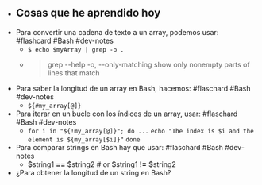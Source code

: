 - ## Cosas que he aprendido hoy
- Para convertir una cadena de texto a un array, podemos usar: #flashcard #Bash #dev-notes
	- `$ echo $myArray | grep -o .`
	- > grep --help
	  > -o, --only-matching       show only nonempty parts of lines that match
- Para saber la longitud de un array en Bash, hacemos: #flaschard #Bash #dev-notes
	- `${#my_array[@]}`
- Para iterar en un bucle con los índices de un array, usar: #flaschard #Bash #dev-notes
	- `for i in "${!my_array[@]}"; do ...`
	      `echo "The index is $i and the element is ${my_array[$i]}"`
	  `done`
- Para comparar strings en Bash hay que usar: #flaschard #Bash #dev-notes
	- $string1 **==** $string2 # or $string1 **!=** $string2
- ¿Para obtener la longitud de un string en Bash?